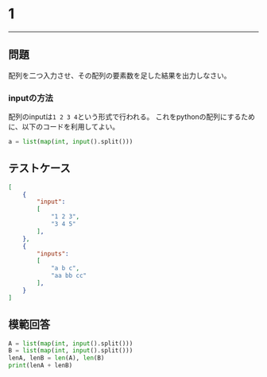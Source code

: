 # 1
---
## 問題

配列を二つ入力させ、その配列の要素数を足した結果を出力しなさい。

### inputの方法
配列のinputは`1 2 3 4`という形式で行われる。
これをpythonの配列にするために、以下のコードを利用してよい。
```python
a = list(map(int, input().split()))
```

## テストケース
```json
[
	{
		"input":
		[
			"1 2 3",
			"3 4 5"
		],
	},
	{
		"inputs":
		[
			"a b c",
			"aa bb cc"
		],
	}
]
```
## 模範回答
```python
A = list(map(int, input().split()))
B = list(map(int, input().split()))
lenA, lenB = len(A), len(B)
print(lenA + lenB)
```
